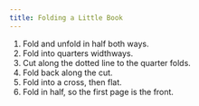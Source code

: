 ```yaml
---
title: Folding a Little Book
---
```


1. Fold and unfold in half both ways.
3. Fold into quarters widthways.
4. Cut along the dotted line to the quarter folds.
5. Fold back along the cut.
6. Fold into a cross, then flat.
4. Fold in half, so the first page is the front.
